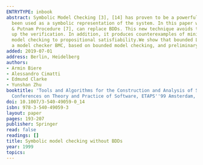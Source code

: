 ```yaml
---
ENTRYTYPE: inbook
abstract: Symbolic Model Checking [3], [14] has proven to be a powerful technique for the verification of reactive systems. BDDs [2] have traditionally
  been used as a symbolic representation of the system. In this paper we show how boolean decision procedures, like St{\aa}lmarck's Method [16] or the Davis
  & Putnam Procedure [7], can replace BDDs. This new technique avoids the space blow up of BDDs, generates counterexamples much faster, and sometimes speeds
  up the verification. In addition, it produces counterexamples of minimal length. We introduce a bounded model checking procedure for LTL which reduces
  model checking to propositional satisfiability.We show that bounded LTL model checking can be done without a tableau construction. We have implemented
  a model checker BMC, based on bounded model checking, and preliminary results are presented.
added: 2019-07-01
address: Berlin, Heidelberg
authors:
- Armin Biere
- Alessandro Cimatti
- Edmund Clarke
- Yunshan Zhu
booktitle: 'Tools and Algorithms for the Construction and Analysis of Systems: 5th International Conference, TACAS''99 Held as Part of the Joint European
  Conferences on Theory and Practice of Software, ETAPS''99 Amsterdam, The Netherlands, March 22-28, 1999 Proceedings'
doi: 10.1007/3-540-49059-0_14
isbn: 978-3-540-49059-3
layout: paper
pages: 193-207
publisher: Springer
read: false
readings: []
title: Symbolic model checking without BDDs
year: 1999
topics:
---
```

